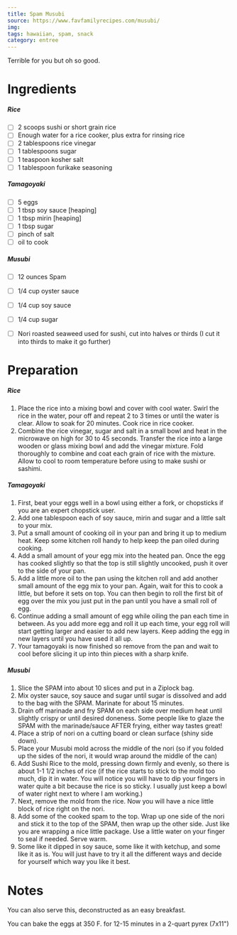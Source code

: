 ```yaml
---
title: Spam Musubi
source: https://www.favfamilyrecipes.com/musubi/
img:
tags: hawaiian, spam, snack
category: entree
---
```


Terrible for you but oh so good.

Ingredients
===========
##### Rice
* [ ] 2 scoops sushi or short grain rice
* [ ] Enough water for a rice cooker, plus extra for rinsing rice
* [ ] 2 tablespoons rice vinegar
* [ ] 1 tablespoons sugar
* [ ] 1 teaspoon kosher salt
* [ ] 1 tablespoon furikake seasoning

##### Tamagoyaki
* [ ] 5 eggs
* [ ] 1 tbsp soy sauce [heaping]
* [ ] 1 tbsp mirin [heaping]
* [ ] 1 tbsp sugar
* [ ] pinch of salt
* [ ] oil to cook

##### Musubi
* [ ] 12 ounces Spam
* [ ] 1/4 cup oyster sauce
* [ ] 1/4 cup soy sauce
* [ ] 1/4 cup sugar
* [ ] Nori roasted seaweed used for sushi, cut into halves or thirds (I cut it into thirds to make it go further)


Preparation
===========
##### Rice
1. Place the rice into a mixing bowl and cover with cool water. Swirl the rice in the water, pour off and repeat 2 to 3 times or until the water is clear. Allow to soak for 20 minutes. Cook rice in rice cooker.
2. Combine the rice vinegar, sugar and salt in a small bowl and heat in the microwave on high for 30 to 45 seconds. Transfer the rice into a large wooden or glass mixing bowl and add the vinegar mixture. Fold thoroughly to combine and coat each grain of rice with the mixture. Allow to cool to room temperature before using to make sushi or sashimi.

##### Tamagoyaki
1. First, beat your eggs well in a bowl using either a fork, or chopsticks if you are an expert chopstick user.
2. Add one tablespoon each of soy sauce, mirin and sugar and a little salt to your mix.
3. Put a small amount of cooking oil in your pan and bring it up to medium heat. Keep some kitchen roll handy to help keep the pan oiled during cooking.
4. Add a small amount of your egg mix into the heated pan. Once the egg has cooked slightly so that the top is still slightly uncooked, push it over to the side of your pan.
5. Add a little more oil to the pan using the kitchen roll and add another small amount of the egg mix to your pan. Again, wait for this to cook a little, but before it sets on top. You can then begin to roll the first bit of egg over the mix you just put in the pan until you have a small roll of egg.
6. Continue adding a small amount of egg while oiling the pan each time in between. As you add more egg and roll it up each time, your egg roll will start getting larger and easier to add new layers. Keep adding the egg in new layers until you have used it all up.
7. Your tamagoyaki is now finished so remove from the pan and wait to cool before slicing it up into thin pieces with a sharp knife.

##### Musubi
1. Slice the SPAM into about 10 slices and put in a Ziplock bag.
2. Mix oyster sauce, soy sauce and sugar until sugar is dissolved and add to the bag with the SPAM. Marinate for about 15 minutes.
3. Drain off marinade and fry SPAM on each side over medium heat until slightly crispy or until desired doneness. Some people like to glaze the SPAM with the marinade/sauce AFTER frying, either way tastes great!
4. Place a strip of nori on a cutting board or clean surface (shiny side down).
5. Place your Musubi mold across the middle of the nori (so if you folded up the sides of the nori, it would wrap around the middle of the can)
6. Add Sushi Rice to the mold, pressing down firmly and evenly, so there is about 1-1 1/2 inches of rice (if the rice starts to stick to the mold too much, dip it in water. You will notice you will have to dip your fingers in water quite a bit because the rice is so sticky. I usually just keep a bowl of water right next to where I am working.)  
7. Next, remove the mold from the rice. Now you will have a nice little block of rice right on the nori.
8. Add some of the cooked spam to the top. Wrap up one side of the nori and stick it to the top of the SPAM, then wrap up the other side. Just like you are wrapping a nice little package. Use a little water on your finger to seal if needed. Serve warm.
9. Some like it dipped in soy sauce, some like it with ketchup, and some like it as is. You will just have to try it all the different ways and decide for yourself which way you like it best.

Notes
=====

You can also serve this, deconstructed as an easy breakfast.

You can bake the eggs at 350 F. for 12-15 minutes in a 2-quart pyrex (7x11")
